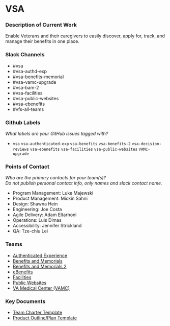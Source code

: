 # VSA

### Description of Current Work
Enable Veterans and their caregivers to easily discover, apply for, track, and manage their benefits in one place.

### Slack Channels
- #vsa
- #vsa-authd-exp
- #vsa-benefits-memorial
- #vsa-vamc-upgrade
- #vsa-bam-2
- #vsa-facilities
- #vsa-public-websites
- #vsa-ebenefits
- #vfs-all-teams


### Github Labels
_What labels are your GitHub issues tagged with?_
- `vsa` `vsa-authenticated-exp` `vsa-benefits` `vsa-benefits-2` `vsa-decision-reviews` `vsa-ebenefits` `vsa-facilities` `vsa-public-websites` `VAMC-upgrade`


### Points of Contact 
_Who are the primary contacts for your team(s)?  
Do not publish personal contact info, only names and slack contact name._
- Program Management: Luke Majewski 
- Product Management:  Mickin Sahni 
- Design: Shawna Hein 
- Engineering: Joe Costa 
- Agile Delivery: Adam Eltarhoni 
- Operations: Luis Dimas
- Accessibility: Jennifer Strickland
- QA: Tze-chiu Lei

### Teams
- [Authenticated Experience](https://github.com/department-of-veterans-affairs/va.gov-team/tree/master/teams/vsa/teams/authenticated-experience)
- [Benefits and Memorials](https://github.com/department-of-veterans-affairs/va.gov-team/tree/master/teams/vsa/teams/authenticated-experience)
- [Benefits and Memorials 2](https://github.com/department-of-veterans-affairs/va.gov-team/tree/master/teams/vsa/teams/benefits-memorials-2)
- [eBenefits](https://github.com/department-of-veterans-affairs/va.gov-team/tree/master/teams/vsa/teams/ebenefits)
- [Facilities](https://github.com/department-of-veterans-affairs/va.gov-team/tree/master/teams/vsa/teams/facility-locator)
- [Public Websites](https://github.com/department-of-veterans-affairs/va.gov-team/tree/master/teams/vsa/teams/global-ux)
- [VA Medical Center (VAMC)](https://github.com/department-of-veterans-affairs/va.gov-team/tree/master/teams/vsa/teams/vamc)

### Key Documents

- [Team Charter Template](https://github.com/department-of-veterans-affairs/va.gov-team/blob/master/teams/vsp/vsp-team-charter.md)
- [Product Outline/Plan Template](https://github.com/department-of-veterans-affairs/va.gov-team/blob/master/platform/product-management/product-outline-template.md)

